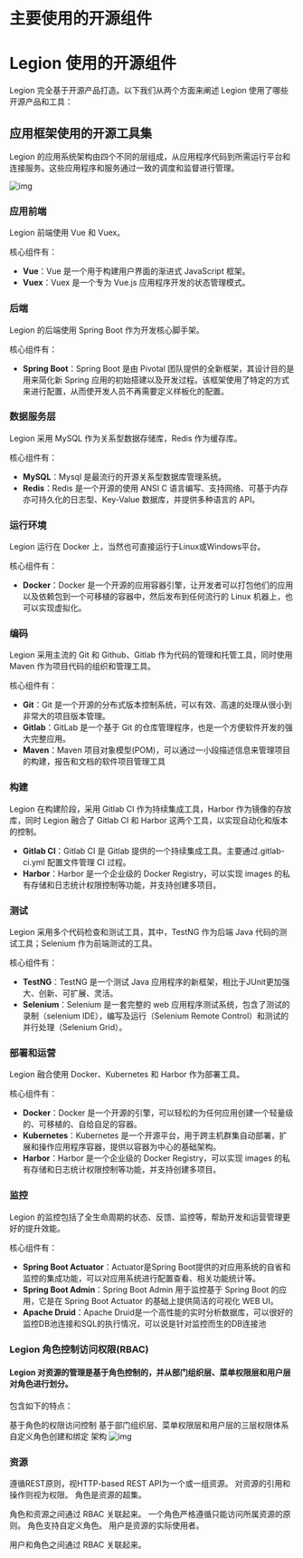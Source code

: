 # 主要使用的开源组件

# Legion 使用的开源组件

Legion 完全基于开源产品打造。以下我们从两个方面来阐述 Legion 使用了哪些开源产品和工具：

## 应用框架使用的开源工具集

Legion 的应用系统架构由四个不同的层组成，从应用程序代码到所需运行平台和连接服务。这些应用程序和服务通过一致的调度和监督进行管理。

![img](https://c0c0.oss-cn-qingdao.aliyuncs.com/d94d.png)

### 应用前端

Legion 前端使用 Vue 和 Vuex。

核心组件有：

- **Vue**：Vue 是一个用于构建用户界面的渐进式 JavaScript 框架。
- **Vuex**：Vuex 是一个专为 Vue.js 应用程序开发的状态管理模式。

### 后端

Legion 的后端使用 Spring Boot 作为开发核心脚手架。

核心组件有：

- **Spring Boot**：Spring Boot 是由 Pivotal 团队提供的全新框架，其设计目的是用来简化新 Spring 应用的初始搭建以及开发过程。该框架使用了特定的方式来进行配置，从而使开发人员不再需要定义样板化的配置。

### 数据服务层

Legion 采用 MySQL 作为关系型数据存储库，Redis 作为缓存库。

核心组件有：

- **MySQL**：Mysql 是最流行的开源关系型数据库管理系统。
- **Redis**：Redis 是一个开源的使用 ANSI C 语言编写、支持网络、可基于内存亦可持久化的日志型、Key-Value 数据库，并提供多种语言的 API。

### 运行环境

Legion 运行在 Docker 上，当然也可直接运行于Linux或Windows平台。

核心组件有：

- **Docker**：Docker 是一个开源的应用容器引擎，让开发者可以打包他们的应用以及依赖包到一个可移植的容器中，然后发布到任何流行的 Linux 机器上，也可以实现虚拟化。

### 编码

Legion 采用主流的 Git 和 Github、Gitlab 作为代码的管理和托管工具，同时使用 Maven 作为项目代码的组织和管理工具。

核心组件有：

- **Git**：Git 是一个开源的分布式版本控制系统，可以有效、高速的处理从很小到非常大的项目版本管理。
- **Gitlab**：GitLab 是一个基于 Git 的仓库管理程序，也是一个方便软件开发的强大完整应用。
- **Maven**：Maven 项目对象模型(POM)，可以通过一小段描述信息来管理项目的构建，报告和文档的软件项目管理工具

### 构建

Legion 在构建阶段，采用 Gitlab CI 作为持续集成工具，Harbor 作为镜像的存放库，同时 Legion 融合了 Gitlab CI 和 Harbor 这两个工具，以实现自动化和版本的控制。

- **Gitlab CI**：Gitlab CI 是 Gitlab 提供的一个持续集成工具。主要通过.gitlab-ci.yml 配置文件管理 CI 过程。
- **Harbor**：Harbor 是一个企业级的 Docker Registry，可以实现 images 的私有存储和日志统计权限控制等功能，并支持创建多项目。

### 测试

Legion 采用多个代码检查和测试工具，其中，TestNG 作为后端 Java 代码的测试工具；Selenium 作为前端测试的工具。

核心组件有：

- **TestNG**：TestNG 是一个测试 Java 应用程序的新框架，相比于JUnit更加强大、创新、可扩展、灵活。
- **Selenium**：Selenium 是一套完整的 web 应用程序测试系统，包含了测试的录制（selenium IDE），编写及运行（Selenium Remote Control）和测试的并行处理（Selenium Grid）。

### 部署和运营

Legion 融合使用 Docker、Kubernetes 和 Harbor 作为部署工具。

核心组件有：

- **Docker**：Docker 是一个开源的引擎，可以轻松的为任何应用创建一个轻量级的、可移植的、自给自足的容器。
- **Kubernetes**：Kubernetes 是一个开源平台，用于跨主机群集自动部署，扩展和操作应用程序容器，提供以容器为中心的基础架构。
- **Harbor**：Harbor 是一个企业级的 Docker Registry，可以实现 images 的私有存储和日志统计权限控制等功能，并支持创建多项目。

### 监控

Legion 的监控包括了全生命周期的状态、反馈、监控等，帮助开发和运营管理更好的提升效能。

核心组件有：

- **Spring Boot Actuator**：Actuator是Spring Boot提供的对应用系统的自省和监控的集成功能，可以对应用系统进行配置查看、相关功能统计等。
- **Spring Boot Admin**：Spring Boot Admin 用于监控基于 Spring Boot 的应用，它是在 Spring Boot Actuator 的基础上提供简洁的可视化 WEB UI。
- **Apache Druid**：Apache Druid是一个高性能的实时分析数据库，可以很好的监控DB池连接和SQL的执行情况，可以说是针对监控而生的DB连接池



### Legion 角色控制访问权限(RBAC)
#### Legion 对资源的管理是基于角色控制的，并从部门组织层、菜单权限层和用户层对角色进行划分。

包含如下的特点：

基于角色的权限访问控制
基于部门组织层、菜单权限层和用户层的三层权限体系
自定义角色创建和绑定
架构
![img](https://c0c0.oss-cn-qingdao.aliyuncs.com/sdskh.png)

###  资源
 遵循REST原则，视HTTP-based REST API为一个或一组资源。
 对资源的引用和操作则视为权限。
 角色是资源的超集。

角色和资源之间通过 RBAC 关联起来。
 一个角色严格遵循只能访问所属资源的原则。
 角色支持自定义角色。
 用户是资源的实际使用者。

用户和角色之间通过 RBAC 关联起来。
